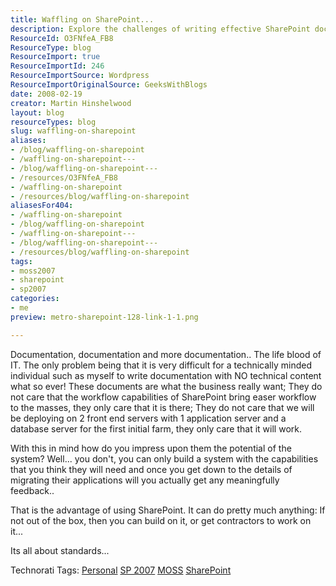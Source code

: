 ```yaml
---
title: Waffling on SharePoint...
description: Explore the challenges of writing effective SharePoint documentation for non-technical audiences and discover how to leverage its powerful capabilities.
ResourceId: O3FNfeA_FB8
ResourceType: blog
ResourceImport: true
ResourceImportId: 246
ResourceImportSource: Wordpress
ResourceImportOriginalSource: GeeksWithBlogs
date: 2008-02-19
creator: Martin Hinshelwood
layout: blog
resourceTypes: blog
slug: waffling-on-sharepoint
aliases:
- /blog/waffling-on-sharepoint
- /waffling-on-sharepoint---
- /blog/waffling-on-sharepoint---
- /resources/O3FNfeA_FB8
- /waffling-on-sharepoint
- /resources/blog/waffling-on-sharepoint
aliasesFor404:
- /waffling-on-sharepoint
- /blog/waffling-on-sharepoint
- /waffling-on-sharepoint---
- /blog/waffling-on-sharepoint---
- /resources/blog/waffling-on-sharepoint
tags:
- moss2007
- sharepoint
- sp2007
categories:
- me
preview: metro-sharepoint-128-link-1-1.png

---
```

Documentation, documentation and more documentation.. The life blood of IT. The only problem being that it is very difficult for a technically minded individual such as myself to write documentation with NO technical content what so ever! These documents are what the business really want; They do not care that the workflow capabilities of SharePoint bring easer workflow to the masses, they only care that it is there; They do not care that we will be deploying on 2 front end servers with 1 application server and a database server for the first initial farm, they only care that it will work.

With this in mind how do you impress upon them the potential of the system? Well... you don't, you can only build a system with the capabilities that you think they will need and once you get down to the details of migrating their applications will you actually get any meaningfully feedback..

That is the advantage of using SharePoint. It can do pretty much anything: If not out of the box, then you can build on it, or get contractors to work on it...

Its all about standards...

Technorati Tags: [Personal](http://technorati.com/tags/Personal) [SP 2007](http://technorati.com/tags/SP+2007) [MOSS](http://technorati.com/tags/MOSS) [SharePoint](http://technorati.com/tags/SharePoint)
